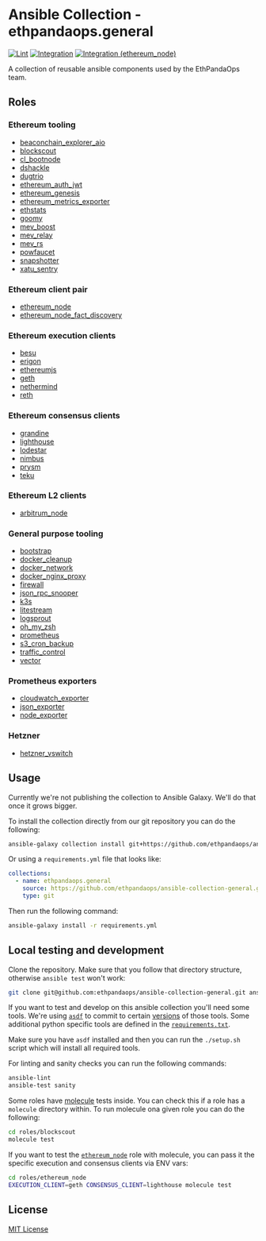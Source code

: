# Ansible Collection - ethpandaops.general

[![Lint](https://github.com/ethpandaops/ansible-collection-general/actions/workflows/lint.yaml/badge.svg)](https://github.com/ethpandaops/ansible-collection-general/actions/workflows/lint.yaml)
[![Integration](https://github.com/ethpandaops/ansible-collection-general/actions/workflows/integration.yaml/badge.svg)](https://github.com/ethpandaops/ansible-collection-general/actions/workflows/integration.yaml)
[![Integration (ethereum_node)](https://github.com/ethpandaops/ansible-collection-general/actions/workflows/integration.ethereum_node.yaml/badge.svg)](https://github.com/ethpandaops/ansible-collection-general/actions/workflows/integration.ethereum_node.yaml)

A collection of reusable ansible components used by the EthPandaOps team.

## Roles

### Ethereum tooling
- [beaconchain_explorer_aio](roles/beaconchain_explorer_aio)
- [blockscout](roles/blockscout)
- [cl_bootnode](roles/cl_bootnode)
- [dshackle](roles/dshackle)
- [dugtrio](roles/dugtrio)
- [ethereum_auth_jwt](roles/ethereum_auth_jwt)
- [ethereum_genesis](roles/ethereum_genesis)
- [ethereum_metrics_exporter](roles/ethereum_metrics_exporter)
- [ethstats](roles/ethstats)
- [goomy](roles/goomy)
- [mev_boost](roles/mev_boost)
- [mev_relay](roles/mev_relay)
- [mev_rs](roles/mev_rs)
- [powfaucet](roles/powfaucet)
- [snapshotter](roles/snapshotter)
- [xatu_sentry](roles/xatu_sentry)

### Ethereum client pair
- [ethereum_node](roles/ethereum_node)
- [ethereum_node_fact_discovery](roles/ethereum_node_fact_discovery)

### Ethereum execution clients
- [besu](roles/besu)
- [erigon](roles/erigon)
- [ethereumjs](roles/ethereumjs)
- [geth](roles/geth)
- [nethermind](roles/nethermind)
- [reth](roles/reth)

### Ethereum consensus clients
- [grandine](roles/grandine)
- [lighthouse](roles/lighthouse)
- [lodestar](roles/lodestar)
- [nimbus](roles/nimbus)
- [prysm](roles/prysm)
- [teku](roles/teku)

### Ethereum L2 clients
- [arbitrum_node](roles/arbitrum_node)

### General purpose tooling
- [bootstrap](roles/bootstrap)
- [docker_cleanup](roles/docker_cleanup)
- [docker_network](roles/docker_network)
- [docker_nginx_proxy](roles/docker_nginx_proxy)
- [firewall](roles/firewall)
- [json_rpc_snooper](roles/json_rpc_snooper)
- [k3s](roles/k3s)
- [litestream](roles/litestream)
- [logsprout](roles/logsprout)
- [oh_my_zsh](roles/oh_my_zsh)
- [prometheus](roles/prometheus)
- [s3_cron_backup](roles/s3_cron_backup)
- [traffic_control](roles/traffic_control)
- [vector](roles/vector)

### Prometheus exporters
- [cloudwatch_exporter](roles/cloudwatch_exporter)
- [json_exporter](roles/json_exporter)
- [node_exporter](roles/node_exporter)

### Hetzner
- [hetzner_vswitch](roles/hetzner_vswitch)

## Usage

Currently we're not publishing the collection to Ansible Galaxy. We'll do that once it grows bigger.

To install the collection directly from our git repository you can do the following:

```sh
ansible-galaxy collection install git+https://github.com/ethpandaops/ansible-collection-general.git,master
```

Or using a `requirements.yml` file that looks like:

```yaml
collections:
  - name: ethpandaops.general
    source: https://github.com/ethpandaops/ansible-collection-general.git,master
    type: git
```

Then run the following command:

```sh
ansible-galaxy install -r requirements.yml
```



## Local testing and development

Clone the repository. Make sure that you follow that directory structure, otherwise `ansible test` won't work:

```sh
git clone git@github.com:ethpandaops/ansible-collection-general.git ansible_collections/ethpandaops/general
```

If you want to test and develop on this ansible collection you'll need some tools. We're using [`asdf`](https://asdf-vm.com/) to commit to certain [versions](.tool-versions) of those tools. Some additional python specific tools are defined in the [`requirements.txt`](requirements.txt).

Make sure you have `asdf` installed and then you can run the `./setup.sh` script which will install all required tools.

For linting and sanity checks you can run the following commands:

```sh
ansible-lint
ansible-test sanity
```

Some roles have [molecule](https://ansible.readthedocs.io/projects/molecule/) tests inside. You can check this if a role has a `molecule` directory within. To run molecule ona given role you can do the following:

```sh
cd roles/blockscout
molecule test
```

If you want to test the [`ethereum_node`](roles/ethereum_node) role with molecule, you can pass it the specific execution and consensus clients via ENV vars:
```sh
cd roles/ethereum_node
EXECUTION_CLIENT=geth CONSENSUS_CLIENT=lighthouse molecule test
```

## License

[MIT License](LICENSE)
